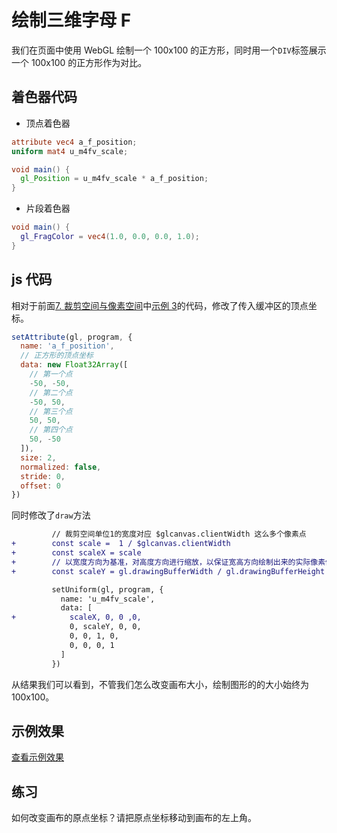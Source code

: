 # 绘制三维字母 F

我们在页面中使用 WebGL 绘制一个 100x100 的正方形，同时用一个`DIV`标签展示一个 100x100 的正方形作为对比。

## 着色器代码

- 顶点着色器

```glsl
attribute vec4 a_f_position;
uniform mat4 u_m4fv_scale;

void main() {
  gl_Position = u_m4fv_scale * a_f_position;
}
```

- 片段着色器

```glsl
void main() {
  gl_FragColor = vec4(1.0, 0.0, 0.0, 1.0);
}
```

## js 代码

相对于前面[7. 裁剪空间与像素空间](../7.%20%E8%A3%81%E5%89%AA%E7%A9%BA%E9%97%B4%E4%B8%8E%E5%83%8F%E7%B4%A0%E7%A9%BA%E9%97%B4/)中[示例 3](../7.%20%E8%A3%81%E5%89%AA%E7%A9%BA%E9%97%B4%E4%B8%8E%E5%83%8F%E7%B4%A0%E7%A9%BA%E9%97%B4/demo3/)的代码，修改了传入缓冲区的顶点坐标。

```js
setAttribute(gl, program, {
  name: 'a_f_position',
  // 正方形的顶点坐标
  data: new Float32Array([
    // 第一个点
    -50, -50,
    // 第二个点
    -50, 50,
    // 第三个点
    50, 50,
    // 第四个点
    50, -50
  ]),
  size: 2,
  normalized: false,
  stride: 0,
  offset: 0
})
```

同时修改了`draw`方法

```diff
         // 裁剪空间单位1的宽度对应 $glcanvas.clientWidth 这么多个像素点
+        const scale =  1 / $glcanvas.clientWidth
+        const scaleX = scale
+        // 以宽度方向为基准，对高度方向进行缩放，以保证宽高方向绘制出来的实际像素值相同
+        const scaleY = gl.drawingBufferWidth / gl.drawingBufferHeight * scaleX

         setUniform(gl, program, {
           name: 'u_m4fv_scale',
           data: [
+            scaleX, 0, 0 ,0,
             0, scaleY, 0, 0,
             0, 0, 1, 0,
             0, 0, 0, 1
           ]
         })
```

从结果我们可以看到，不管我们怎么改变画布大小，绘制图形的的大小始终为 100x100。

## 示例效果

[查看示例效果](./demo.html)

## 练习

如何改变画布的原点坐标？请把原点坐标移动到画布的左上角。
